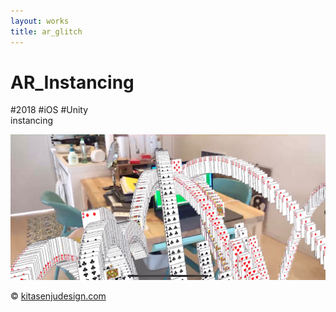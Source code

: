 ```yaml
---
layout: works
title: ar_glitch
---
```


# AR_Instancing

<div class="tags">#2018 #iOS #Unity</div>

<div class="description">instancing</div>

![01](./aaar01.jpg)

<div class="footer">
  &copy; <a href="https://kitasenjudesign.com">kitasenjudesign.com</a>
</div>
